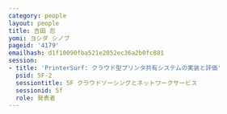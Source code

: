 ```yaml
---
category: people
layout: people
title: 吉田 忍
yomi: ヨシダ シノブ
pageid: '4179'
emailhash: d1f10090fba521e2052ec36a2b0fc881
session:
- title: 'PrinterSurf: クラウド型プリンタ共有システムの実装と評価'
  psid: 5F-2
  sessiontitle: 5F クラウドソーシングとネットワークサービス
  sessionid: 5f
  role: 発表者
---
```

